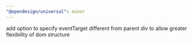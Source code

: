 ```yaml
---
"@opendesign/universal": minor
---
```


add option to specify eventTarget different from parent div to allow greater flexibility of dom structure
